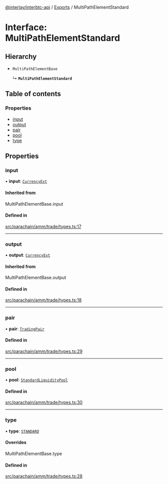 [@interlay/interbtc-api](../README.md) / [Exports](../modules.md) / MultiPathElementStandard

# Interface: MultiPathElementStandard

## Hierarchy

- `MultiPathElementBase`

  ↳ **`MultiPathElementStandard`**

## Table of contents

### Properties

- [input](MultiPathElementStandard.md#input)
- [output](MultiPathElementStandard.md#output)
- [pair](MultiPathElementStandard.md#pair)
- [pool](MultiPathElementStandard.md#pool)
- [type](MultiPathElementStandard.md#type)

## Properties

### <a id="input" name="input"></a> input

• **input**: [`CurrencyExt`](../modules.md#currencyext)

#### Inherited from

MultiPathElementBase.input

#### Defined in

[src/parachain/amm/trade/types.ts:17](https://github.com/interlay/interbtc-api/blob/1c0379f56248ac2da57930d5704199f69f941aa8/src/parachain/amm/trade/types.ts#L17)

___

### <a id="output" name="output"></a> output

• **output**: [`CurrencyExt`](../modules.md#currencyext)

#### Inherited from

MultiPathElementBase.output

#### Defined in

[src/parachain/amm/trade/types.ts:18](https://github.com/interlay/interbtc-api/blob/1c0379f56248ac2da57930d5704199f69f941aa8/src/parachain/amm/trade/types.ts#L18)

___

### <a id="pair" name="pair"></a> pair

• **pair**: [`TradingPair`](TradingPair.md)

#### Defined in

[src/parachain/amm/trade/types.ts:29](https://github.com/interlay/interbtc-api/blob/1c0379f56248ac2da57930d5704199f69f941aa8/src/parachain/amm/trade/types.ts#L29)

___

### <a id="pool" name="pool"></a> pool

• **pool**: [`StandardLiquidityPool`](../classes/StandardLiquidityPool.md)

#### Defined in

[src/parachain/amm/trade/types.ts:30](https://github.com/interlay/interbtc-api/blob/1c0379f56248ac2da57930d5704199f69f941aa8/src/parachain/amm/trade/types.ts#L30)

___

### <a id="type" name="type"></a> type

• **type**: [`STANDARD`](../enums/MultiPathElementType.md#standard)

#### Overrides

MultiPathElementBase.type

#### Defined in

[src/parachain/amm/trade/types.ts:28](https://github.com/interlay/interbtc-api/blob/1c0379f56248ac2da57930d5704199f69f941aa8/src/parachain/amm/trade/types.ts#L28)
